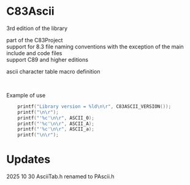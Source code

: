 # C83Ascii

3rd edition of the library

part of the C83Project<br>
support for 8.3 file naming conventions with the exception of the main include and code files<br>
support C89 and higher editions<br>

ascii character table macro definition

<br>

Example of use
```c
	printf("Library version = %ld\n\r", C83ASCII_VERSION());
	printf("\n\r");
	printf("'%c'\n\r", ASCII_0);
	printf("'%c'\n\r", ASCII_A);
	printf("'%c'\n\r", ASCII_a);
	printf("\n\r");
```

# Updates
2025 10 30 AsciiTab.h renamed to PAscii.h<br>
<br>
